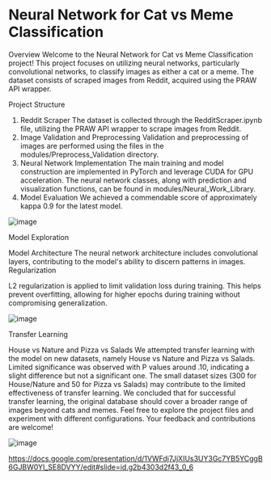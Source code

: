 # Neural Network for Cat vs Meme Classification

Overview
Welcome to the Neural Network for Cat vs Meme Classification project! This project focuses on utilizing neural networks, particularly convolutional networks, to classify images as either a cat or a meme. The dataset consists of scraped images from Reddit, acquired using the PRAW API wrapper.

Project Structure
1. Reddit Scraper
The dataset is collected through the RedditScraper.ipynb file, utilizing the PRAW API wrapper to scrape images from Reddit.
2. Image Validation and Preprocessing
Validation and preprocessing of images are performed using the files in the modules/Preprocess_Validation directory.
3. Neural Network Implementation
The main training and model construction are implemented in PyTorch and leverage CUDA for GPU acceleration.
The neural network classes, along with prediction and visualization functions, can be found in modules/Neural_Work_Library.
4. Model Evaluation
We achieved a commendable score of approximately kappa 0.9 for the latest model.

![image](https://github.com/TimHoogervorst/ToMemeOrNotToMeme/assets/40735264/97280df3-badb-4d1e-a82f-7f207217544e)

Model Exploration

Model Architecture
The neural network architecture includes convolutional layers, contributing to the model's ability to discern patterns in images.
Regularization

L2 regularization is applied to limit validation loss during training. This helps prevent overfitting, allowing for higher epochs during training without compromising generalization.


![image](https://github.com/TimHoogervorst/ToMemeOrNotToMeme/assets/40735264/25adfb83-e1b8-4f98-9889-b27be07f89d1)

Transfer Learning

House vs Nature and Pizza vs Salads
We attempted transfer learning with the model on new datasets, namely House vs Nature and Pizza vs Salads.
Limited significance was observed with P values around .10, indicating a slight difference but not a significant one.
The small dataset sizes (300 for House/Nature and 50 for Pizza vs Salads) may contribute to the limited effectiveness of transfer learning.
We concluded that for successful transfer learning, the original database should cover a broader range of images beyond cats and memes.
Feel free to explore the project files and experiment with different configurations. Your feedback and contributions are welcome!

![image](https://github.com/TimHoogervorst/ToMemeOrNotToMeme/assets/40735264/5ebcc810-fc5d-4e9e-8be9-97eb17233b72)

https://docs.google.com/presentation/d/1VWFdj7JjXIUs3UY3Gc7YB5YCggB6GJBW0YI_SE8DVYY/edit#slide=id.g2b4303d2f43_0_6
